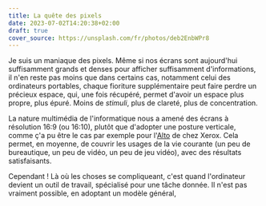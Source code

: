 ```yaml
---
title: La quête des pixels
date: 2023-07-02T14:20:38+02:00
draft: true
cover_source: https://unsplash.com/fr/photos/deb2EnbWPr8
---
```


Je suis un maniaque des pixels. Même si nos écrans sont aujourd'hui suffisamment grands et denses pour afficher suffisamment d'informations,
il n'en reste pas moins que dans certains cas, notamment celui des ordinateurs portables, chaque fioriture supplémentaire peut faire perdre un
précieux espace, qui, une fois récupéré, permet d'avoir un espace plus propre, plus épuré. Moins de _stimuli_, plus de clareté, plus de concentration.

La nature multimédia de l'informatique nous a amené des écrans à résolution 16:9 (ou 16:10), plutôt que d'adopter une posture verticale, comme ç'a pu
être le cas par exemple pour l'[Alto](https://fr.wikipedia.org/wiki/Xerox_Alto) de chez Xerox. Cela permet, en moyenne, de couvrir les usages de la vie
courante (un peu de bureautique, un peu de vidéo, un peu de jeu vidéo), avec des résultats satisfaisants.

Cependant ! Là où les choses se compliqueant, c'est quand l'ordinateur devient un outil de travail, spécialisé pour une tâche donnée. Il n'est pas vraiment
possible, en adoptant un modèle général, 
